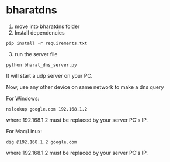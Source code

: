 # bharatdns
1. move into bharatdns folder
2. Install dependencies
```shell
pip install -r requirements.txt
```

3. run the server file 
```shell
python bharat_dns_server.py
```

It will start a udp server on your PC.

Now, use any other device on same network to make a dns query

For Windows:
```shell
nslookup google.com 192.168.1.2
```
where 192.168.1.2 must be replaced by your server PC's IP.

For Mac/Linux:
```shell
dig @192.168.1.2 google.com
```
where 192.168.1.2 must be replaced by your server PC's IP.